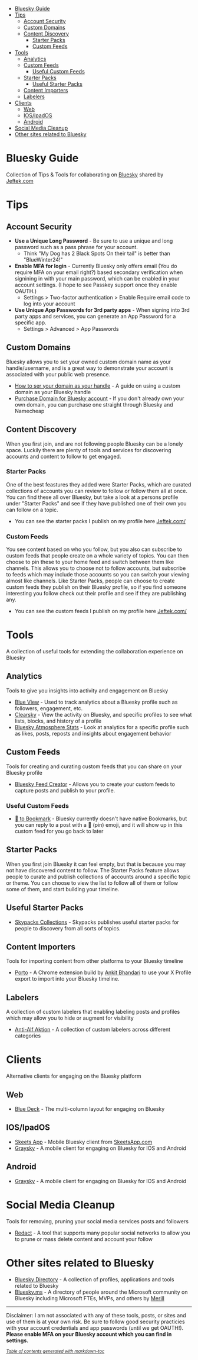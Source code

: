 - [Bluesky Guide](#bluesky-guide)
- [Tips](#tips)
  * [Account Security](#account-security)
  * [Custom Domains](#custom-domains)
  * [Content Discovery](#content-discovery)
    + [Starter Packs](#starter-packs)
    + [Custom Feeds](#custom-feeds)
- [Tools](#tools)
  * [Analytics](#analytics)
  * [Custom Feeds](#custom-feeds-1)
    + [Useful Custom Feeds](#useful-custom-feeds)
  * [Starter Packs](#starter-packs)
    + [Useful Starter Packs](#useful-starter-packs)
  * [Content Importers](#content-importers)
  * [Labelers](#labelers)
- [Clients](#clients)
  * [Web](#web)
  * [IOS/IpadOS](#ios-ipados)
  * [Android](#android)
- [Social Media Cleanup](#social-media-cleanup)
- [Other sites related to Bluesky](#other-sites-related-to-bluesky)

# Bluesky Guide
Collection of Tips &amp; Tools for collaborating on [Bluesky](https://bsky.app) shared by [Jeftek.com](https://bsky.app/profile/jeftek.com)

# Tips
## Account Security
- **Use a Unique Long Password** -  Be sure to use a unique and long password such as a pass phrase for your account.
  * Think "My Dog has 2 Black Spots On their tail" is better than "BlueWinter24!"
- **Enable MFA for login** -  Currently Bluesky only offers email (You do require MFA on your email right?) based secondary verification when signining in with your main password, which can be enabled in your account settings.  (I hope to see Passkey support once they enable OAUTH.)
  * Settings > Two-factor authentication >  Enable Require email code to log into your account
- **Use Unique App Passwords for 3rd party apps** - When signing into 3rd party apps and services, you can generate an App Password for a specific app.
  * Settings > Advanced > App Passwords
## Custom Domains
Bluesky allows you to set your owned custom domain name as your handle/username, and is a great way to demonstrate your account is associated with your public web presence.
- [How to ser your domain as your handle](https://bsky.social/about/blog/4-28-2023-domain-handle-tutorial) - A guide on using a custom domain as your Bluesky handle
- [Purchase Domain for Bluesky account](https://bsky.social/about/blog/7-05-2023-namecheap) - If you don't already own your own domain, you can purchase one straight through Bluesky and Namecheap
## Content Discovery
When you first join, and are not following people Bluesky can be a lonely space.   Luckily there are plenty of tools and services for discovering accounts and content to follow to get engaged.

### Starter Packs
One of the best feastures they added were Starter Packs, which are curated collections of accounts you can review to follow or follow them all at once. You can find these all over Bluesky, but take a look at a persons profile under "Starter Packs" and see if they have published one of their own you can follow on a topic.
- You can see the starter packs I publish on my profile here [Jeftek.com/](https://bsky.app/profile/jeftek.com)

### Custom Feeds
You see content based on who you follow, but you also can subscribe to custom feeds that people create on a whole variety of topics.   You can then choose to pin these to your home feed and switch between them like channels.  This allows you to choose not to follow accounts, but subscribe to feeds which may include those accounts so you can switch your viewing almost like channels.
Like Starter Packs, people can choose to create custom feeds they publish on their Bluesky profile, so if you find someone interesting you follow check out their profile and see if they are publishing any.  
- You can see the custom feeds I publish on my profile here [Jeftek.com/](https://bsky.app/profile/jeftek.com)

# Tools
A collection of useful tools for extending the collaboration experience on Bluesky

## Analytics
Tools to give you insights into activity and engagement on Bluesky

- [Blue View](https://blueview.app) - Used to track analytics about a Bluesky profile such as followers, engagement, etc.
- [Clearsky](https://clearsky.app) - View the activity on Bluesky, and specific profiles to see what lists, blocks, and history of a profile
- [Bluesky Atmosphere Stats](https://jyc.dev/at) - Look at analytics for a specific profile such as likes, posts, reposts and insights about engagement behavior

## Custom Feeds
Tools for creating and curating custom feeds that you can share on your Bluesky profile
- [Bluesky Feed Creator](https://blueskyfeedcreator.com) - Allows you to create your custom feeds to capture posts and publish to your profile.
### Useful Custom Feeds
- [📌 to Bookmark](https://bsky.app/profile/did:plc:q6gjnaw2blty4crticxkmujt/feed/my-pins) - Bluesky currently doesn't have native Bookmarks, but you can reply to a post with a 📌 (pin) emoji, and it will show up in this custom feed for you go back to later

## Starter Packs
When you first join Bluesky it can feel empty, but that is because you may not have discovered content to follow.  The Starter Packs feature allows people to curate and publish collections of accounts around a specific topic or theme.  You can choose to view the list to follow all of them or follow some of them, and start building your timeline.
## Useful Starter Packs
 - [Skypacks Collections](https://bsky.app/profile/skypacks.bsky.social) - Skypacks publishes useful starter packs for people to discovery from all sorts of topics.


## Content Importers
Tools for importing content from other platforms to your Bluesky timeline

- [Porto](https://chromewebstore.google.com/detail/porto-port-your-tweets-to/ckilhjdflnaakopknngigiggfpnjaaop?authuser=2&hl=en) - A Chrome extension build by [Ankit Bhandari](https://bsky.app/profile/anku.bsky.social) to use your X Profile export to import into your Bluesky timeline.

## Labelers
A collection of custom labelers that enabling labeling posts and profiles which may allow you to hide or augment for visibility

- [Anti-Alf Aktion](https://bsky.app/profile/did:plc:e4elbtctnfqocyfcml6h2lf7) - A collection of custom labelers across different categories

# Clients
Alternative clients for engaging on the Bluesky platform

## Web
- [Blue Deck](https://deck.blue) - The multi-column layout for engaging on Bluesky

## IOS/IpadOS
- [Skeets App](https://www.skeetsapp.com) - Mobile Bluesky client from [SkeetsApp.com](https://bsky.app/profile/skeetsapp.com)
- [Graysky](https://graysky.app/) - A mobile client for engaging on Bluesky for IOS and Android

## Android
- [Graysky](https://graysky.app/) - A mobile client for engaging on Bluesky for IOS and Android

# Social Media Cleanup
Tools for removing, pruning your social media services posts and followers

- [Redact](https://redact.dev/) - A tool that supports many popular social networks to allow you to prune or mass delete content and account your follow

# Other sites related to Bluesky

- [Bluesky Directory](https://blueskydirectory.com) - A collection of profiles, applications and tools related to Bluesky
- [Bluesky.ms](https://bluesky.ms) - A directory of people around the Microsoft community on Bluesky including Microsoft FTEs, MVPs, and others by [Merill](https://bsky.app/profile/merill.net)

---------
Disclaimer:  I am not associated with any of these tools, posts, or sites and use of them is at your own risk.  Be sure to follow good security practicies with your account credentials and app passwords (until we get OAUTH!).   **Please enable MFA on your Bluesky account which you can find in settings.**

<small><i><a href='http://ecotrust-canada.github.io/markdown-toc/'>Table of contents generated with markdown-toc</a></i></small>
